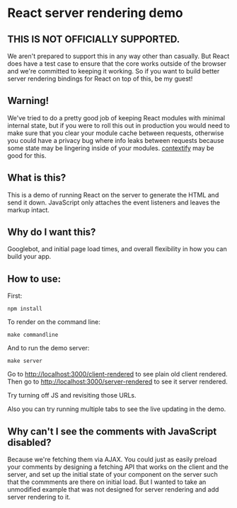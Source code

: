 # React server rendering demo

## THIS IS NOT OFFICIALLY SUPPORTED.

We aren't prepared to support this in any way other than casually. But React
does have a test case to ensure that the core works outside of the browser
and we're committed to keeping it working. So if you want to build better
server rendering bindings for React on top of this, be my guest!

## Warning!

We've tried to do a pretty good job of keeping React modules with minimal
internal state, but if you were to roll this out in production you would
need to make sure that you clear your module cache between requests,
otherwise you could have a privacy bug where info leaks between requests
because some state may be lingering inside of your modules.
[contextify](https://github.com/brianmcd/contextify) may be good for this.

## What is this?

This is a demo of running React on the server to generate the HTML and send
it down. JavaScript only attaches the event listeners and leaves the markup
intact.

## Why do I want this?

Googlebot, and initial page load times, and overall flexibility in how you
can build your app.

## How to use:

First:

`npm install`

To render on the command line:

`make commandline`

And to run the demo server:

`make server`

Go to [http://localhost:3000/client-rendered](http://localhost:3000/client-rendered) to see plain old client rendered.
Then go to [http://localhost:3000/server-rendered](http://localhost:3000/server-rendered) to see it server rendered.

Try turning off JS and revisiting those URLs.

Also you can try running multiple tabs to see the live updating in the demo.

## Why can't I see the comments with JavaScript disabled?

Because we're fetching them via AJAX. You could just as easily preload your comments
by designing a fetching API that works on the client and the server, and set up the
initial state of your component on the server such that the commments are there
on initial load. But I wanted to take an unmodified example that was not designed
for server rendering and add server rendering to it.
